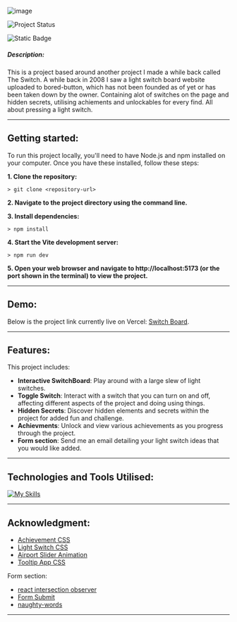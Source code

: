 ![image](https://github.com/user-attachments/assets/47c26c84-3b22-44ce-9ed1-174969c6c8d1)



![Project Status](https://img.shields.io/badge/status-in_progress-brightgreen)

![Static Badge](https://img.shields.io/badge/made_with-React_+_Vite-blue)

##### **Description**:
This is a project based around another project I made a while back called The Switch.  A while back in 2008 I saw a light switch board website uploaded to bored-button, which has not been founded as of yet or has been taken down by the owner.
Containing alot of switches on the page and hidden secrets, utilising achiements and unlockables for every find. All about pressing a light switch.

-----

## Getting started:

To run this project locally, you'll need to have Node.js and npm installed on your computer. Once you have these installed, follow these steps:

**1. Clone the repository:**
```
> git clone <repository-url>
```

**2. Navigate to the project directory using the command line.**

**3. Install dependencies:**
```
> npm install
```

**4. Start the Vite development server:**
```
> npm run dev
```

**5. Open your web browser and navigate to http://localhost:5173 (or the port shown in the terminal) to view the project.**

----
## Demo:
Below is the project link currently live on Vercel:
 [Switch Board](https://switch-board.vercel.app/).

----
## Features:
This project includes:
- **Interactive SwitchBoard**: Play around with a large slew of light switches.
- **Toggle Switch**: Interact with a switch that you can turn on and off, affecting different aspects of the project and doing using things.
- **Hidden Secrets**: Discover hidden elements and secrets within the project for added fun and challenge.
- **Achievments**: Unlock and view various achievements as you progress through the project.
- **Form section**: Send me an email detailing your light switch ideas that you would like added.
----
## Technologies and Tools Utilised:


[![My Skills](https://skillicons.dev/icons?i=react,js,html,css,vite,vercel,vscode&perline=2)](https://skillicons.dev)

-----
## Acknowledgment:

- [Achievement CSS](https://codepen.io/uenify/pen/KxzKVd)
- [Light Switch CSS](https://codepen.io/Katzwinkel/pen/yLNbwVV)
- [Airport Slider Animation](https://codepen.io/jesuskinto/pen/wvJeVez)
- [Tooltip App CSS](https://uiverse.io/wilsondesouza/brave-earwig-75)

Form section:
- [react intersection observer](https://github.com/thebuilder/react-intersection-observer)
- [Form Submit](https://formsubmit.co/)
- [naughty-words](https://www.npmjs.com/package/naughty-words)
---
